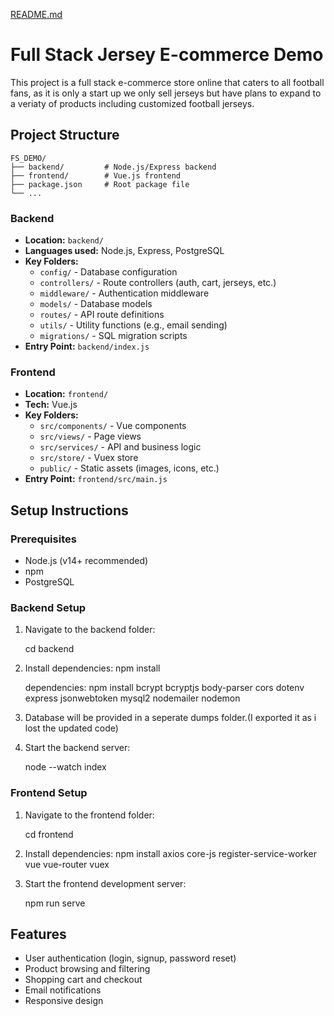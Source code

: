 [README.md](https://github.com/user-attachments/files/21962451/README.md)
# Full Stack Jersey E-commerce Demo

This project is a full stack e-commerce store online that caters to all football fans, as it is only a start up we only sell jerseys but have plans to expand to a veriaty of products including customized football jerseys.

## Project Structure

```
FS_DEMO/
├── backend/         # Node.js/Express backend
├── frontend/        # Vue.js frontend
├── package.json     # Root package file
└── ...
```

### Backend
- **Location:** `backend/`
- **Languages used:** Node.js, Express, PostgreSQL
- **Key Folders:**
  - `config/` - Database configuration
  - `controllers/` - Route controllers (auth, cart, jerseys, etc.)
  - `middleware/` - Authentication middleware
  - `models/` - Database models
  - `routes/` - API route definitions
  - `utils/` - Utility functions (e.g., email sending)
  - `migrations/` - SQL migration scripts
- **Entry Point:** `backend/index.js`

### Frontend
- **Location:** `frontend/`
- **Tech:** Vue.js
- **Key Folders:**
  - `src/components/` - Vue components
  - `src/views/` - Page views
  - `src/services/` - API and business logic
  - `src/store/` - Vuex store
  - `public/` - Static assets (images, icons, etc.)
- **Entry Point:** `frontend/src/main.js`

## Setup Instructions

### Prerequisites
- Node.js (v14+ recommended)
- npm
- PostgreSQL

### Backend Setup
1. Navigate to the backend folder:
   
   cd backend
   
2. Install dependencies:
   npm install

   dependencies:
   npm install
   bcrypt
   bcryptjs
   body-parser
   cors
   dotenv
   express
   jsonwebtoken
   mysql2
   nodemailer
   nodemon

   
3. Database will be provided in a seperate dumps folder.(I exported it as i lost the updated code)

4. Start the backend server:
   
   node --watch index
   

### Frontend Setup
1. Navigate to the frontend folder:
   
   cd frontend
   
2. Install dependencies:
   npm install
   axios
   core-js
   register-service-worker
   vue
   vue-router
   vuex
   
3. Start the frontend development server:
   
   npm run serve
   

## Features
- User authentication (login, signup, password reset)
- Product browsing and filtering
- Shopping cart and checkout
- Email notifications
- Responsive design

